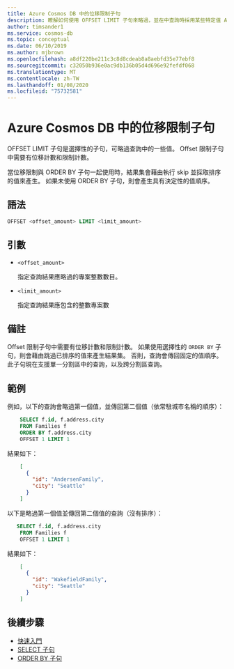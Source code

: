 ```yaml
---
title: Azure Cosmos DB 中的位移限制子句
description: 瞭解如何使用 OFFSET LIMIT 子句來略過，並在中查詢時採用某些特定值 Azure Cosmos DB
author: timsander1
ms.service: cosmos-db
ms.topic: conceptual
ms.date: 06/10/2019
ms.author: mjbrown
ms.openlocfilehash: a8df220be211c3c8d8cdeab8a8aebfd35e77ebf8
ms.sourcegitcommit: c32050b936e0ac9db136b05d4d696e92fefdf068
ms.translationtype: MT
ms.contentlocale: zh-TW
ms.lasthandoff: 01/08/2020
ms.locfileid: "75732581"
---
```

# <a name="offset-limit-clause-in-azure-cosmos-db"></a>Azure Cosmos DB 中的位移限制子句

OFFSET LIMIT 子句是選擇性的子句，可略過查詢中的一些值。 Offset 限制子句中需要有位移計數和限制計數。

當位移限制與 ORDER BY 子句一起使用時，結果集會藉由執行 skip 並採取排序的值來產生。 如果未使用 ORDER BY 子句，則會產生具有決定性的值順序。

## <a name="syntax"></a>語法
  
```sql  
OFFSET <offset_amount> LIMIT <limit_amount>
```  
  
## <a name="arguments"></a>引數

- `<offset_amount>`

   指定查詢結果應略過的專案整數數目。

- `<limit_amount>`
  
   指定查詢結果應包含的整數專案數

## <a name="remarks"></a>備註
  
  Offset 限制子句中需要有位移計數和限制計數。 如果使用選擇性的 `ORDER BY` 子句，則會藉由跳過已排序的值來產生結果集。 否則，查詢會傳回固定的值順序。 此子句現在支援單一分割區中的查詢，以及跨分割區查詢。

## <a name="examples"></a>範例

例如，以下的查詢會略過第一個值，並傳回第二個值（依常駐城市名稱的順序）：

```sql
    SELECT f.id, f.address.city
    FROM Families f
    ORDER BY f.address.city
    OFFSET 1 LIMIT 1
```

結果如下：

```json
    [
      {
        "id": "AndersenFamily",
        "city": "Seattle"
      }
    ]
```

以下是略過第一個值並傳回第二個值的查詢（沒有排序）：

```sql
   SELECT f.id, f.address.city
    FROM Families f
    OFFSET 1 LIMIT 1
```

結果如下：

```json
    [
      {
        "id": "WakefieldFamily",
        "city": "Seattle"
      }
    ]
```

## <a name="next-steps"></a>後續步驟

- [快速入門](sql-query-getting-started.md)
- [SELECT 子句](sql-query-select.md)
- [ORDER BY 子句](sql-query-order-by.md)
